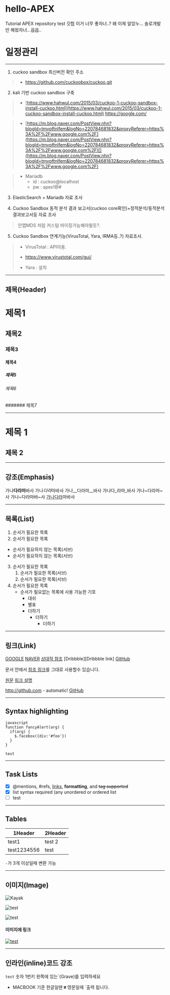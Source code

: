 
# hello-APEX
Tutorial APEX repository
test
깃헙 이거 너무 좋자너..? 왜 이제 알았누...
솔로개발만 해왔자너...읍읍..
#
# 일정관리
<hr />

1. cuckoo sandbox 최신버전 확인 주소
> - https://github.com/cuckoobox/cuckoo.git

2. kali 기반 cuckoo sandbox 구축
> - [https://www.hahwul.com/2015/03/cuckoo-1-cuckoo-sandbox-install-cuckoo.html](https://www.hahwul.com/2015/03/cuckoo-1-cuckoo-sandbox-install-cuckoo.html)
<https://google.com/>

> - [https://m.blog.naver.com/PostView.nhn?blogId=tmvpftnlfem&logNo=220784681832&proxyReferer=https%3A%2F%2Fwww.google.com%2F](https://m.blog.naver.com/PostView.nhn?blogId=tmvpftnlfem&logNo=220784681832&proxyReferer=https%3A%2F%2Fwww.google.com%2F)[](https://m.blog.naver.com/PostView.nhn?blogId=tmvpftnlfem&logNo=220784681832&proxyReferer=https%3A%2F%2Fwww.google.com%2F)

>  - Mariadb
>    - id : cuckoo@localhost
>    - pw : apex!@#

3. ElasticSearch + Mariadb 자료 조사

4. Cuckoo Sandbox 동적 분석 결과 보고서(cuckoo core확인)+정적분석/동적분석 결과보고서등 자료 조사 
> 안랩MDS 처럼 커스텀 마이징가능해야될듯?.  

5. Cuckoo Sandbox 연계기능(VirusTotal, Yara, IRMA등..?) 자료조사.
> - VirusTotal : API이용. 
>  + https://www.virustotal.com/gui/
> - Yara : 설치

<hr />


## 제목(Header)
# 제목1
## 제목2
### 제목3
#### 제목4
##### 제목5
###### 제목6
####### 제목7
<hr />

제목 1 
======
제목 2
-------

<hr />



## 강조(Emphasis)
가나**다라마**바사
가나*다라*마바사
가나__다라마__바사
가나다_라마_바사
가나~다라마~사
가나~다라마바~사
<u>가나다라</u>마바사
 
 <hr />

## 목록(List)

1. 순서가 필요한 목록
2. 순서가 필요한 목록
- 순서가 필요하지 않는 목록(서브)
- 순서가 필요하지 않는 목록(서브)
3. 순서가 필요한 목록
	1. 순서가 필요한 목록(서브)
	4. 순서가 필요한 목록(서브)
4. 순서가 필요한 목록
	- 순서가 필요없는 목록에 사용 가능한 기호
		- 대쉬
		* 별표
		+ 더하기
			+ 더하기
				+ 더하기

<hr />

## 링크(Link)
[GOOGLE](https://google.com)
[NAVER](https://naver.com "(네이버로)")
[상대적 참조](../../login)
[Dribbble][Dribbble link]
[GitHub][1]

문서 안에서 [참조 링크]를 그대로 사용할수 있습니다.

[원문](https://www.naver.com)
[링크 설명](https://www.URLwhatever.com)

http://github.com - automatic!
[GitHub](http://github.com)

[1]: https://github.com
[참조 링크]: https://naver.com

<hr />


## Syntax highlighting

```
javascript
function fancyAlert(arg) {
  if(arg) {
    $.facebox({div:'#foo'})
  }
}
```
```
test
```
<hr />


## Task Lists
- [x] @mentions, #refs, [links](), **formatting**, and <del>tag</de> supported
- [x] list syntax required (any unordered or ordered list
- [ ] test

<hr />


## Tables
1Header | 2Header
--------|---------
test1 | test 2
test1234556 | test

`-`가 3개 이상일때 변환 가능



<hr />



## 이미지(Image)
![Kayak][logo]

[logo]: http://www.gstatic.com/webp/gallery/2.jpg "To go kayaking."


![test][logo1]

[logo1]: https://www.google.com/logos/2007/ru_knowledge_day07.gif "googlelogo"

![test](https://www.google.com/logos/2007/il_backtoschool07.gif "googole")

#### 이미지에 링크
[![test](https://www.google.com/logos/2007/il_backtoschool07.gif)](https://google.com/)


<hr />


## 인라인(inline)코드 강조
`test` 숫자 1번키 왼쪽에 있는`(Grave)를 입력하세요
 - MACBOOK 기준 한글일땐 `₩` 영문일때 `출력 됩니다.






